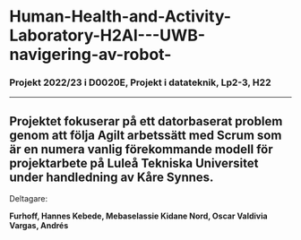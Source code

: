 # Human-Health-and-Activity-Laboratory-H2Al---UWB-navigering-av-robot-

### Projekt 2022/23 i D0020E, Projekt i datateknik, Lp2-3, H22
------------------
Projektet fokuserar på ett datorbaserat problem genom att följa Agilt 
arbetssätt med Scrum som är en numera vanlig förekommande modell för 
projektarbete på Luleå Tekniska Universitet under handledning av 
**Kåre Synnes**.
------------------
Deltagare: 

**Furhoff, Hannes 
Kebede, Mebaselassie Kidane 
Nord, Oscar 
Valdivia Vargas, Andrés**
